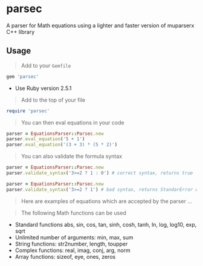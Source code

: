 # parsec

A parser for Math equations using a lighter and faster version of muparserx C++ library

## Usage

> Add to your `Gemfile`

```ruby
gem 'parsec'
```

* Use Ruby version 2.5.1

> Add to the top of your <filename> file

```ruby
require 'parsec'
```

> You can then eval equations in your code

```ruby
parser = EquationsParser::Parsec.new
parser.eval_equation('5 + 1')
parser.eval_equation('(3 + 3) * (5 * 2)')
```

> You can also validate the formula syntax

```ruby
parser = EquationsParser::Parsec.new
parser.validate_syntax('3>=2 ? 1 : 0') # correct syntax, returns true
```

```ruby
parser = EquationsParser::Parsec.new
parser.validate_syntax('3>=2 ? 1') # bad syntax, returns StandarError with the message 'Wrong formula syntax'
```

> Here are examples of equations which are accepted by the parser
...

> The following Math functions can be used

* Standard functions abs, sin, cos, tan, sinh, cosh, tanh, ln, log, log10, exp, sqrt
* Unlimited number of arguments: min, max, sum
* String functions: str2number, length, toupper
* Complex functions: real, imag, conj, arg, norm
* Array functions: sizeof, eye, ones, zeros
